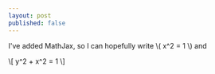 ```yaml
---
layout: post
published: false
---
```

I've added MathJax, so I can hopefully write \\( x^2 = 1 \\) and

\\[ y^2 + x^2 = 1 \\]